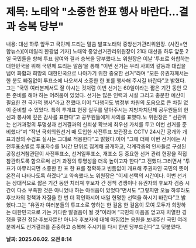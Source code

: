 # **제목: 노태악 "소중한 한표 행사 바란다…결과 승복 당부"**

  내용: 대선 하루 앞두고 국민께 드리는 말씀 발표노태악 중앙선거관리위원장. (사진=연합뉴스)[이데일리 한광범 기자] 노태악 중앙선거관리위원장이 21대 대선을 하루 앞둔 2일 국민들을 향해 투표 참여와 결과 승복을 당부했다.노 위원장은 이날 ‘투표로 화합하는 대한민국을 위해 국민께 드리는 말씀’을 통해 “이번 선거는 우리 사회의 갈등과 대립을 넘어 화합과 희망의 대한민국으로 나아가기 위한 중요한 선거”라며 “모든 유권자께서는 한 분도 빠짐없이 투표소에 나오셔서 소중한 한 표를 행사해 주시길 바란다”고 밝혔다.그는 “국민 여러분께서도 잘 아시는 것처럼 이번 선거는 60일이라는 짧은 기간 동안 모든 준비를 해야 하는 어려움이 있었다. 선거는 많은 인력과 시설 그리고 충분한 예산이 필요한 전 국가적 행사”라고 전했다.이어 “다행히도 범정부 차원의 도움으로 큰 차질 없이 준비할 수 있었다. 특히 투개표 현장 실무를 맡아주시는 지방자치단체 공무원들의 헌신과 봉사에 깊은 감사를 표한다”고 공무원들에게 사의를 표했다.노 위원장은 “ 선관위는 선거과정의 투명성과 선거결과의 신뢰성 확보에 최우선 가치를 두고 이번 선거를 준비했다”며 “작년 국회의원선거 때 도입한 사전투표 보관장소 CCTV 24시간 공개와 개표과정의 수검표 실시는 그대로 적용한다”고 밝혔다.이어 “그에 더해 이번 선거에는 사전투표소별로 투표자수를 1시간 단위로 집계해 공개하고, 각계각층의 인사들로 구성된 공정선거참관단이 사전투표소, 선거일투표소, 개표소 등 중요한 선거 관리 현장을 직접 참관하도록 함으로써 선거 과정의 투명성을 더욱 높이고자 한다”고 전했다.그러면서 “투표가 마무리되면 소중한 한 표 한 표를 정확하고 빈틈없이 개표해 주권자인 국민의 뜻이 온전히 나타나도록 하겠다”고 약속했다.노 위원장은 “이제 선택의 시간이다. 이번 선거는 상대적으로 짧은 기간 동안 치러져 후보자 간 정책 경쟁이나 유권자의 후보자 검증 시간이 다소 부족한 것은 아니었나 하는 아쉬움이 있었다”면서도 “그렇지만 오늘 하루라도 후보자의 정책과 자질을 한 번 더 확인하시어 내일 현명한 선택을 하시기 바란다”고 밝혔다.그는 “유권자 여러분들의 투표소로 향하는 한 걸음 한 걸음이 모여 모두가 희망하는 대한민국으로 가는 커다란 발걸음이 될 것”이라며 “국민의 마음을 얻고자 치열한 경쟁을 펼친 정당·후보자뿐만 아니라 후보자에 대해 아낌없는 응원을 보내주신 국민 여러분께서도 선거결과를 존중하고 승복해 주시기를 다시 한번 당부드린다”고 덧붙였다.

  **날짜: 2025.06.02. 오전 8:14**